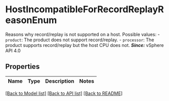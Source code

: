 # HostIncompatibleForRecordReplayReasonEnum

Reasons why record/replay is not supported on a host.  Possible values: - `product`: The product does not support record/replay. - `processor`: The product supports record/replay but the host CPU does not.    ***Since:*** vSphere API 4.0 

## Properties
Name | Type | Description | Notes
------------ | ------------- | ------------- | -------------

[[Back to Model list]](../README.md#documentation-for-models) [[Back to API list]](../README.md#documentation-for-api-endpoints) [[Back to README]](../README.md)


